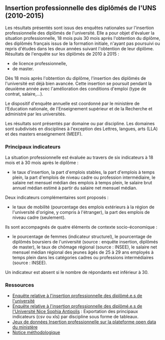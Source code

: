 ## Insertion professionnelle des diplômés de l'UNS (2010-2015) ##

Les résultats présentés sont issus des enquêtes nationales sur l'insertion professionnelle des diplômés de l'université.
Elle a pour objet d'évaluer la situation professionnelle, 18 mois puis 30 mois après l'obtention du diplôme, des diplômés français issus de la formation initiale, n'ayant pas poursuivi ou repris d'études dans les deux années suivant l'obtention de leur diplôme.
Résultats de l'enquête sur les diplômés de 2010 à 2015 :
 * de licence professionnelle,
 * de master.

 
Dès 18 mois après l'obtention du diplôme, l'insertion des diplômés de l'université est déjà bien avancée.
Cette insertion se poursuit pendant la deuxième année avec l'amélioration des conditions d'emploi (type de contrat, salaire,...). 

Le dispositif d'enquête annuelle est coordonné par le ministère de l‘Education nationale, de l'Enseignement supérieur et de la Recherche et administré par les universités.

Les résultats sont présentés par domaine ou par discipline.
Les domaines sont subdivisés en disciplines à l'exception des Lettres, langues, arts (LLA) et des masters enseignement (MEEF).

### Principaux indicateurs ###

La situation professionnelle est évaluée au travers de six indicateurs à 18 mois et à 30 mois après le diplôme :
* le taux d'insertion, la part d'emplois stables, la part d'emplois à temps plein, la part d'emplois de niveau cadre ou profession intermédiaire, le salaire net mensuel médian des emplois à temps plein, le salaire brut annuel médian estimé à partir du salaire net mensuel médian.

Deux indicateurs complémentaires sont proposés :
* le taux de mobilité (pourcentage des emplois extérieurs à la région de l'université d'origine, y compris à l'étranger), la part des emplois de niveau cadre (seulement).

Ils sont accompagnés de quatre éléments de contexte socio-économique :
* le pourcentage de femmes (indicateur structurel), le pourcentage de diplômés boursiers de l'université (source : enquête insertion, diplômés de master), le taux de chômage régional (source : INSEE), le salaire net mensuel médian régional des jeunes âgés de 25 à 29 ans employés à temps plein dans les catégories cadres ou professions intermédiaires (source : INSEE).

Un indicateur est absent si le nombre de répondants est inférieur à 30.

### Ressources ###

* [Enquête relative à l'insertion professionnelle des diplômé.e.s de l'université](https://data.enseignementsup-recherche.gouv.fr/pages/insertion_professionnelle/)
* [Enquête relative à l'insertion professionnelle des diplômé.e.s de l'Université Nice Sophia Antipolis](https://data.enseignementsup-recherche.gouv.fr/pages/insertion_professionnelle_etablissements/?disjunctive.discipline2&refine.diplome=MASTER_LMD&refine.annee=2015&refine.numero_de_l_etablissement=0060931E&sort=code_de_la_discipline) :  Exportation des principaux indicateurs (csv ou xls) par discipline sous forme de tableaux.
* [Jeux de données Insertion professionnelle sur la plateforme open data du ministère](https://data.enseignementsup-recherche.gouv.fr/explore/?sort=modified&q=insertion)
* [Notice méthodologique](https://dataesr.fr/fichiers/methodologie_2017.pdf)
